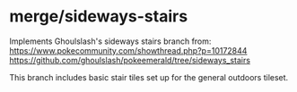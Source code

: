 # merge/sideways-stairs

Implements Ghoulslash's sideways stairs branch from:
https://www.pokecommunity.com/showthread.php?p=10172844
https://github.com/ghoulslash/pokeemerald/tree/sideways_stairs

This branch includes basic stair tiles set up for the general outdoors tileset.